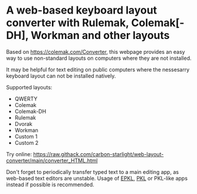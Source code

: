 # A web-based keyboard layout converter with Rulemak, Colemak[-DH], Workman and other layouts

Based on https://colemak.com/Converter, this webpage provides an easy way to use non-standard layouts on computers where they are not installed.

It may be helpful for text editing on public computers where the nessesarry keyboard layout can not be installed natively.

Supported layouts:

* QWERTY
* Colemak
* Colemak-DH
* Rulemak
* Dvorak
* Workman
* Custom 1
* Custom 2

Try online: https://raw.githack.com/carbon-starlight/web-layout-converter/main/converter_HTML.html

Don't forget to periodically transfer typed text to a main editing app, as web-based text editors are unstable. Usage of [EPKL](https://dreymar.colemak.org/), [PKL](https://sourceforge.net/projects/pkl/) or PKL-like apps instead if possible is recommended.
